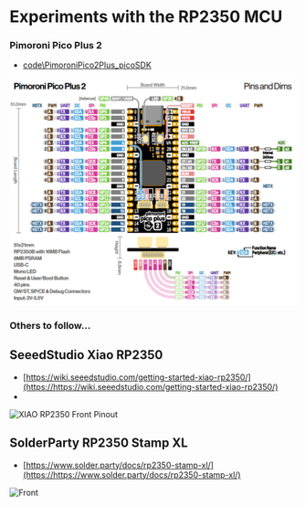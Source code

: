 # Experiments with the RP2350 MCU

### Pimoroni Pico Plus 2

* [code\PimoroniPico2Plus_picoSDK](https://github.com/tomfleet/RP2350/tree/main/code/PimoroniPico2Plus_picoSDK)

![](assets/20240816_043342_picturepimopipico2pluspinoutpng.png)

### Others to follow...


## SeeedStudio Xiao RP2350

- [https://wiki.seeedstudio.com/getting-started-xiao-rp2350/](https://https://wiki.seeedstudio.com/getting-started-xiao-rp2350/)
-


![XIAO RP2350 Front Pinout](https://files.seeedstudio.com/wiki/XIAO-RP2350/img/XIAO-RP2350-front.png)



## SolderParty RP2350 Stamp XL

- [https://www.solder.party/docs/rp2350-stamp-xl/](https://https://www.solder.party/docs/rp2350-stamp-xl/)


![Front](https://www.solder.party/docs/rp2350-stamp-xl/front_xl.jpg)
